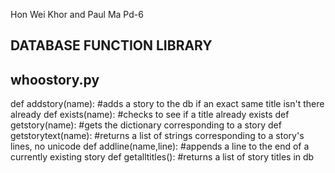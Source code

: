 Hon Wei Khor and Paul Ma Pd-6

DATABASE FUNCTION LIBRARY
------------
whoostory.py
------------
def addstory(name): #adds a story to the db if an exact same title isn't there already
def exists(name): #checks to see if a title already exists
def getstory(name): #gets the dictionary corresponding to a story
def getstorytext(name): #returns a list of strings corresponding to a story's lines, no unicode
def addline(name,line): #appends a line to the end of a currently existing story
def getalltitles(): #returns a list of story titles in db

